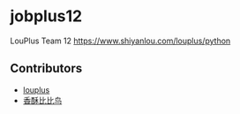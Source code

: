 # jobplus12
LouPlus Team 12 https://www.shiyanlou.com/louplus/python

## Contributors

* [louplus](https://github.com/louplus)
* [香酥比比鸟](https://github.com/Testzero)
